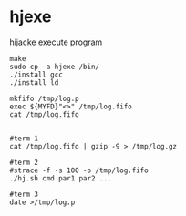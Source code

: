 # hjexe
hijacke execute program

``` shell 
make
sudo cp -a hjexe /bin/
./install gcc
./install ld

mkfifo /tmp/log.p
exec ${MYFD}"<>" /tmp/log.fifo
cat /tmp/log.fifo


#term 1
cat /tmp/log.fifo | gzip -9 > /tmp/log.gz

#term 2
#strace -f -s 100 -o /tmp/log.fifo
./hj.sh cmd par1 par2 ...

#term 3
date >/tmp/log.p
```

